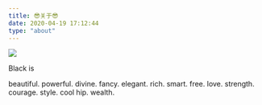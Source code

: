 ```yaml
---
title: 😎关于😎
date: 2020-04-19 17:12:44
type: "about"
---
```


<script  src="js/my_js.js"> </script>

<link rel='stylesheet' href="/css/my_css.css">




![](https://cdn.jsdelivr.net/gh/a11enyang/Picture/img2/ACB2BAE5-99C8-4E76-969B-13B16701B238.png)

<div class="text">
  <p>Black is&nbsp;</p>
  </span>
    <span class="word wisteria">beautiful.
</span>
    <span class="word midnight">powerful.</span>
    <span class="word belize">divine.</span>
    <span class="word pomegranate">fancy.</span>
    <span class="word green">elegant.</span>
    <span class="word belize">rich.</span>
  <span class="word wisteria">smart.</span>
    <span class="word midnight">free.</span>
    <span class="word pomegranate">love.</span>
    <span class="word green">strength.</span>
    <span class="word belize">courage.</span>
    <span class="word wisteria">style.</span>
    <span class="word pomegranate">cool</span>
    <span class="word green">hip.</span>
    <span class="word midnight">wealth.</span
  </p>
</div>